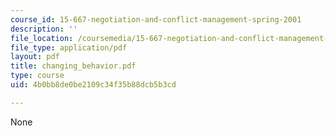 ```yaml
---
course_id: 15-667-negotiation-and-conflict-management-spring-2001
description: ''
file_location: /coursemedia/15-667-negotiation-and-conflict-management-spring-2001/4b0bb8de0be2109c34f35b88dcb5b3cd_changing_behavior.pdf
file_type: application/pdf
layout: pdf
title: changing_behavior.pdf
type: course
uid: 4b0bb8de0be2109c34f35b88dcb5b3cd

---
```

None